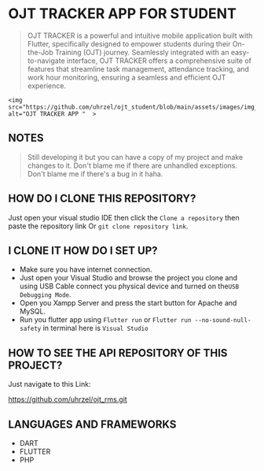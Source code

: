 # OJT TRACKER APP FOR STUDENT

> OJT TRACKER is a powerful and intuitive mobile application built with Flutter, specifically designed to empower students during their On-the-Job Training (OJT) journey. Seamlessly integrated with an easy-to-navigate interface, OJT TRACKER offers a comprehensive suite of features that streamline task management, attendance tracking, and work hour monitoring, ensuring a seamless and efficient OJT experience.

```
<img src="https://github.com/uhrzel/ojt_student/blob/main/assets/images/img_readme.png" alt="OJT TRACKER APP "  >
```

## NOTES

> Still developing it but you can have a copy of my project and make changes to it. Don't blame me if there are unhandled exceptions. Don't blame me if there's a bug in it haha.

## HOW DO I CLONE THIS REPOSITORY?

Just open your visual studio IDE then click the `Clone a repository` then paste the repository link
Or `git clone repository link`.

## I CLONE IT HOW DO I SET UP?

- Make sure you have internet connection.
- Just open your Visual Studio and browse the project you clone and using USB Cable connect you physical device and turned on the`USB Debugging Mode`.
- Open you Xampp Server and press the start button for Apache and MySQL.
- Run you flutter app using `Flutter run` or `Flutter run --no-sound-null-safety` in terminal here is `Visual Studio`

## HOW TO SEE THE API REPOSITORY OF THIS PROJECT?

Just navigate to this Link:

https://github.com/uhrzel/ojt_rms.git

## LANGUAGES AND FRAMEWORKS

- DART
- FLUTTER
- PHP
